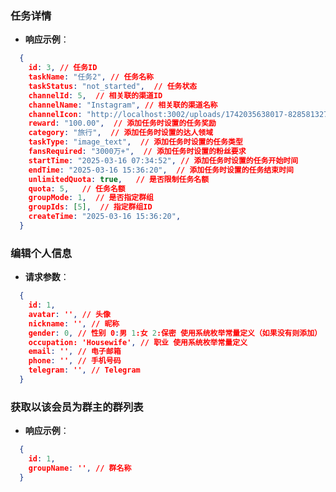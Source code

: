 <!--
 * @Author: diaochan
 * @Date: 2025-03-16 19:42:26
 * @LastEditors: rueen
 * @LastEditTime: 2025-03-20 08:51:41
 * @Description: 
-->
### 任务详情
- **响应示例**：
```json
  {
    id: 3, // 任务ID
    taskName: "任务2", // 任务名称
    taskStatus: "not_started",  // 任务状态
    channelId: 5,  // 相关联的渠道ID
    channelName: "Instagram", // 相关联的渠道名称
    channelIcon: "http://localhost:3002/uploads/1742035638017-828581327.png", // 相关联的渠道图标
    reward: "100.00",  // 添加任务时设置的任务奖励
    category: "旅行",  // 添加任务时设置的达人领域
    taskType: "image_text",  // 添加任务时设置的任务类型
    fansRequired: "3000万+",  // 添加任务时设置的粉丝要求
    startTime: "2025-03-16 07:34:52", // 添加任务时设置的任务开始时间
    endTime: "2025-03-16 15:36:20",  // 添加任务时设置的任务结束时间
    unlimitedQuota: true,   // 是否限制任务名额
    quota: 5,   // 任务名额
    groupMode: 1,  // 是否指定群组
    groupIds: [5],  // 指定群组ID
    createTime: "2025-03-16 15:36:20",
  }
  ```

### 编辑个人信息
- **请求参数**：
```json
  {
    id: 1,
    avatar: '', // 头像
    nickname: '', // 昵称
    gender: 0, // 性别 0:男 1:女 2:保密 使用系统枚举常量定义（如果没有则添加）
    occupation: 'Housewife', // 职业 使用系统枚举常量定义
    email: '', // 电子邮箱
    phone: '', // 手机号码
    telegram: '', // Telegram
  }
  ```

### 获取以该会员为群主的群列表
- **响应示例**：
```json
  {
    id: 1,
    groupName: '', // 群名称
  }
  ```